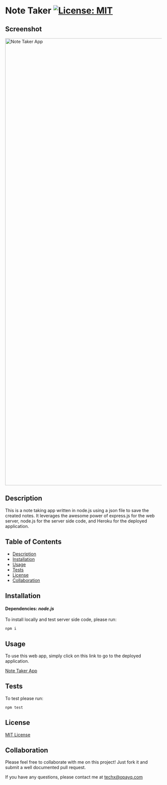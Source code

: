 # Note Taker [![License: MIT](https://img.shields.io/badge/License-MIT-yellow.svg)](https://opensource.org/licenses/MIT)

  ## Screenshot
<img width="1439" alt="Note Taker App" src="https://user-images.githubusercontent.com/70029654/126852576-7bb60dcb-708f-44bc-9551-ccadbee210cf.png">

  ## Description

  This is a note taking app written in node.js using a json file to save the created notes. It leverages the awesome power of express.js for the web server, node.js for the server side code, and Heroku for the deployed application.

  ## Table of Contents
  * [Description](#Description)
  * [Installation](#Installation)
  * [Usage](#Usage)
  * [Tests](#Tests)
  * [License](#License)
  * [Collaboration](#Collaboration)
  
  ## Installation 

  #### Dependencies: *node.js*

  To install locally and test server side code, please run:

  ```
  npm i
  ```

  ## Usage

  To use this web app, simply click on this link to go to the deployed application. 

  [Note Taker App](https://sleepy-sands-83443.herokuapp.com/)

  
  ## Tests

  To test please run:
  
  ```
  npm test
  ```

  ## License 

[MIT License](https://opensource.org/licenses/MIT)

  ## Collaboration 
  
  Please feel free to collaborate with me on this project! Just fork it and submit a well documented pull request.
  
  If you have any questions, please contact me at techx@opayq.com


